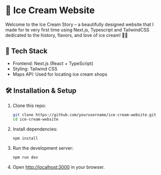 # 🍦 Ice Cream Website

Welcome to the Ice Cream Story – a beautifully designed website that I made for te very first time using Next.js, Typescript and TailwindCSS dedicated to the history, flavors, and love of ice cream! 🍨✨

## 🚀 Tech Stack

- Frontend: Next.js (React + TypeScript)<br>
- Styling: Tailwind CSS<br>
- Maps API: Used for locating ice cream shops<br>

## 🛠 Installation & Setup

1. Clone this repo:<br>
   ```bash
   git clone https://github.com/yourusername/ice-cream-website.git
   cd ice-cream-website
   ```
2. Install dependencies:<br>
   ```bash
   npm install
   ```
3. Run the development server:<br>
   ```bash
   npm run dev
   ```
4. Open [http://localhost:3000](http://localhost:3000) in your browser.<br>
